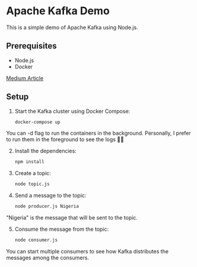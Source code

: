 # Apache Kafka Demo

This is a simple demo of Apache Kafka using Node.js.

## Prerequisites
- Node.js
- Docker

[Medium Article]()

## Setup

1. Start the Kafka cluster using Docker Compose:
    ```bash
    docker-compose up
    ```

You can -d flag to run the containers in the background. Personally, I prefer to run them in the foreground to see the logs 💆‍♂️

2. Install the dependencies:
    ```bash
    npm install
    ```

3. Create a topic:
    ```bash
    node topic.js
    ```

4. Send a message to the topic:
    ```bash
    node producer.js Nigeria
    ```

"Nigeria" is the message that will be sent to the topic.

5. Consume the message from the topic:
    ```bash
    node consumer.js
    ```

You can start multiple consumers to see how Kafka distributes the messages among the consumers.

